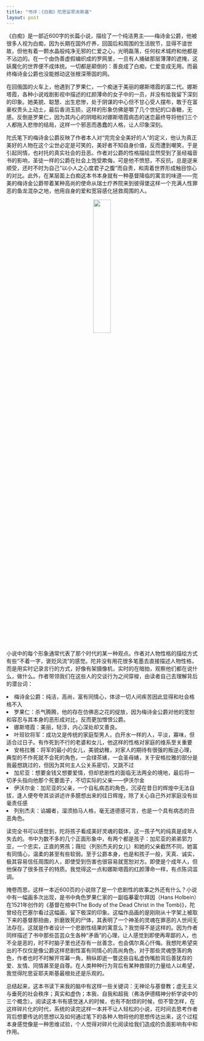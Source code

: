 ```yaml
---
title: "书评：《白痴》陀思妥耶夫斯基"
layout: post
---
```




<p> 《白痴》是一部近600字的长篇小说，描绘了一个纯洁男主——梅诗金公爵，他被很多人视为白痴，因为长期在国外疗养，回国后和周围的生活脱节，显得不谙世故，但他有着一颗水晶般纯净无邪的仁爱之心，光明磊落，任何权术城府和他都是不沾边的。在一个由伪善虚假编织成的罗网里，一旦有人捅破那层薄薄的遮掩，这妖魔化的世界便不成体统。一切都是颠倒的：善良成了白痴，仁爱变成无用。而最终梅诗金公爵也没能撼动这张根深蒂固的网。

<p> 在回俄国的火车上，他遇到了罗果仁，一个痴迷于美丽的娜斯塔霞的富二代。娜斯塔霞，各种小说戏剧影视中描述的红颜薄命的女子中的一员，并没有给我留下深刻的印象。她美貌、聪慧、出生悲惨，处于阴谋的中心但不甘心受人摆布，敢于在富豪权贵头上动土，最后香消玉损，这样的形象仿佛是嚼了几个世纪的口香糖，无感。反倒是罗果仁，因为其内心的阴暗和对娜斯塔霞病态的迷恋最终导将他们三个人都拖入悲惨的结局，这样一个邪恶而愚蠢的人格，让人印象深刻。

<p> 陀氏笔下的梅诗金公爵反映了作者本人对“完完全全美好的人”的定义，他认为真正美好的人物在这个尘世必定是可笑的，美好者不知自身价值，反而遭到嘲笑，于是引起同情，也衬托的真实社会的丑恶。作者对公爵的性格描绘显然受到了圣经福音书的影响，圣徒一样的公爵在社会上饱受欺侮，可是他不愤怒，不反抗，总是逆来顺受，还时不时为自己“以小人之心度君子之腹”而自责，和周着世界形成触目惊心的对比。此外，在某层面上白痴这本书本身就有一种基督降临的寓言的味道——完美的梅诗金公爵带着某种高尚的使命从瑞士疗养院来到彼得堡这样一个充满人性罪恶的鱼龙混杂之地，他用自身的爱和宽容感化拯救周围的人。

<p align="center">
  <img src="http://linhui.org/images/posts/idiot.png"  width="30%" />
</p>

<p> 小说中的每个形象通常代表了那个时代的某一种观点。作者对人物性格的描绘方式有些“不着一字，褒贬风流”的感觉。陀并没有用花很多笔墨去直接描述人物性格，而是用实时记录言行的方式，好像有架摄像机，实时的在暗拍，观察他们都在说什么，做什么。作者带领我们在这些人的交谈行为之间穿梭，由读者自己去理解背后的潜台词：</p> 

<li> 梅诗金公爵：纯洁，高尚，富有同情心，体谅一切人间疾苦因此显得和社会格格不入</li>
<li>罗果仁：杀气腾腾，他的存在仿佛恶之花的绽放，因为梅诗金公爵对他的宽恕和容忍与其本身的恶形成对比，反而更加憎恨公爵。</li>
<li>娜斯塔霞：美丽，轻浮，内心深处却又善良。</li>
<li>叶班钦将军：成功又是传统的家庭型男人，白开水一样的人，平淡，寡味，但适合过日子。有作死到不行的老婆和女儿，他这样的性格对家庭的维系至关重要</li>
<li>安格拉雅：将军的最小的女儿，美貌幼稚，对家人的期待有很强的叛逆心理，典型的不作死就不会死的角色，一会绿茶婊，一会圣母婊，关于安格拉雅的部分是我最想跳过的，但因为其何主人公关系密切，又跳不过</li>
<li>加尼亚：想要金钱又想要爱情，但却悲剧性的面临无法两全的境地，最后将一切矛头指向他那个死要面子，不切实际的父亲——伊沃尔金</li>
<li>伊沃尔金：加尼亚的父亲，一个自私病态的角色，沉浸在昔日的辉煌中无法自拔，逢人便夸夸其谈讲述许多臆想出来的往日辉煌，除了关心自己外对家庭没有丝毫责任感</li>
<li>列别杰夫：谄媚者，溜须拍马人格，毫无道德感可言，也是一个具有病态的丑恶角色。</li>

<p> 读完全书可以感觉到，陀将孩子看成美好灵魂的载体，这一孩子气的纯真是成年人失去的。书中为数不多的几个正面形象中，有两个都是孩子：加尼亚的弟弟郭力亚，一个忠实，正直的男孩；薇拉（列别杰夫的女儿）和她的父亲截然不同，她富有同情心，温柔的甚至有些软弱。至于公爵本身，也是和孩子一般，天真、诚实，极其容易信任周围的人，即使受到伤害也很容易就宽恕对方。即使是个成年人，但他保存了很多孩子的特质。我觉得这一点和娜斯塔霞的红颜薄命一样，有点陈词滥调。

<p> 掩卷而思，这样一本近600页的小说除了是一个悲剧性的故事之外还有什么？小说中有一幅画多次出现，是书中角色罗果仁家的一副临摹霍尔拜因（Hans Holbein）在1521年创作的《基督在棺中(The Body of the Dead Christ in the Tomb)》，陀曾经在巴塞尔看过这幅画，留下极深的印象。这幅作品画的是刚刚从十字架上被取下来的基督那扭曲，折磨致死的尸体，其表明了一个神圣的灵魂在罪恶的人世间无法存在。这就是作者设计一个悲剧性结果的寓意么？我觉得不是这样的。因为作者同样描述了书中那些芸芸众生各种“矛盾”的心理，让人感觉到即使再卑鄙的人，也不全是恶的，时不时脑子里也还存有一丝善念，也会偶尔真心忏悔。我想陀希望突出的不仅仅是像公爵这样悲剧性富有同情心的高尚角色，对于那些灵魂堕落的角色，作者也时不时解开帘幕一角，稍纵即逝一瞥这些自私虚伪嘴脸背后善犹存的爱、友情、同情甚至是自尊。在人类种种行为背后有某种救赎的力量给人以希望，我觉得陀思妥耶夫斯基最根处还是乐观的。

<p> 总结起来，这本书读下来我的脑中有这样一些关键词：无神论与基督教；虚无主义与垂死的社会秩序；真实和虚伪；本我、自我和超我（弗洛伊德精神分析学说中的三个概念）。阅读这本书有感觉迷人的时候，也有不耐烦的时候，但不管怎样，在这样碎片化的时代，系统的读完这样一本并不让人轻松的小说，花时间去思考作者背后想要传达的思想以及如何通过笔下的各种人物将他的思想传达出来，这个过程本身感觉像是一种思维试验，个人觉得对碎片化阅读给我们造成的负面影响有中和作用。